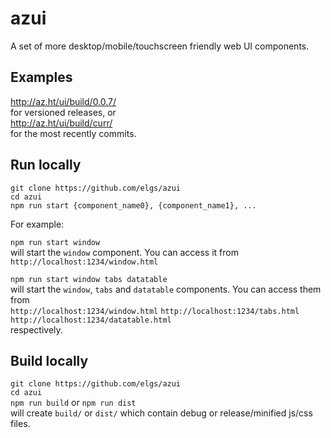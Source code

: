 # azui
A set of more desktop/mobile/touchscreen friendly web UI components.

## Examples
http://az.ht/ui/build/0.0.7/  
for versioned releases, or  
http://az.ht/ui/build/curr/  
for the most recently commits.

## Run locally
`git clone https://github.com/elgs/azui`  
`cd azui`  
`npm run start {component_name0}, {component_name1}, ...`  

For example:  

`npm run start window`  
will start the `window` component. You can access it from  
`http://localhost:1234/window.html`

`npm run start window tabs datatable`  
will start the `window`, `tabs` and `datatable` components. You can access them from  
`http://localhost:1234/window.html`
`http://localhost:1234/tabs.html`
`http://localhost:1234/datatable.html`  
respectively.

## Build locally
`git clone https://github.com/elgs/azui`  
`cd azui`  
`npm run build` or `npm run dist`  
will create `build/` or `dist/` which contain debug or release/minified js/css files.